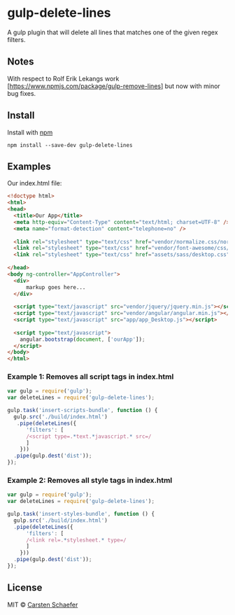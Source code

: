 # gulp-delete-lines
A gulp plugin that will delete all lines that matches one of the given regex filters.

## Notes
With respect to Rolf Erik Lekangs work [https://www.npmjs.com/package/gulp-remove-lines] but now with minor bug fixes.

## Install

Install with [npm](https://npmjs.org/package/gulp-delete-lines)

```
npm install --save-dev gulp-delete-lines
```


## Examples

Our index.html file:

```html
<!doctype html>
<html>
<head>
  <title>Our App</title>
  <meta http-equiv="Content-Type" content="text/html; charset=UTF-8" />
  <meta name="format-detection" content="telephone=no" />
  
  <link rel="stylesheet" type="text/css" href="vendor/normalize.css/normalize.css" />
  <link rel="stylesheet" type="text/css" href="vendor/font-awesome/css/font-awesome.min.css" />
  <link rel="stylesheet" type="text/css" href="assets/sass/desktop.css" />
  
</head>
<body ng-controller="AppController">
  <div>
      markup goes here...
  </div>
  
  <script type="text/javascript" src="vendor/jquery/jquery.min.js"></script>
  <script type="text/javascript" src="vendor/angular/angular.min.js"></script>
  <script type="text/javascript" src="app/app_Desktop.js"></script>
  
  <script type="text/javascript">
    angular.bootstrap(document, ['ourApp']);
  </script>
</body>
</html>
```

### Example 1: Removes all script tags in index.html
```js
var gulp = require('gulp');
var deleteLines = require('gulp-delete-lines');

gulp.task('insert-scripts-bundle', function () {
  gulp.src('./build/index.html')
   .pipe(deleteLines({
      'filters': [
      /<script type=.*text.*javascript.* src=/
      ]
    }))
  .pipe(gulp.dest('dist'));
});
```

### Example 2: Removes all style tags in index.html
```js
var gulp = require('gulp');
var deleteLines = require('gulp-delete-lines');

gulp.task('insert-styles-bundle', function () {
  gulp.src('./build/index.html')
  .pipe(deleteLines({
      'filters': [
      /<link rel=.*stylesheet.* type=/
      ]
    }))
  .pipe(gulp.dest('dist'));
});
```

## License

MIT © [Carsten Schaefer](http://www.g-tac.de)